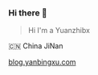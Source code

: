 ### Hi there 👋
> Hi I'm a Yuanzhibx

🇨🇳 China JiNan

[blog.yanbingxu.com](http://blog.yanbingxu.com/)

<!--
**yuanzhibx/yuanzhibx** is a ✨ _special_ ✨ repository because its `README.md` (this file) appears on your GitHub profile.

Here are some ideas to get you started:

- 🔭 I’m currently working on ...
- 🌱 I’m currently learning ...
- 👯 I’m looking to collaborate on ...
- 🤔 I’m looking for help with ...
- 💬 Ask me about ...
- 📫 How to reach me: ...
- 😄 Pronouns: ...
- ⚡ Fun fact: ...
-->
